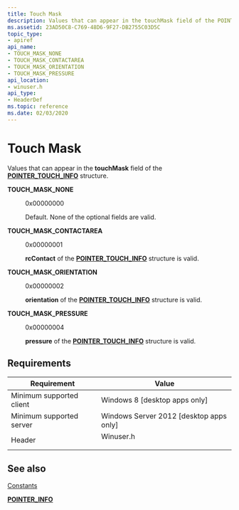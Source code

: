 ```yaml
---
title: Touch Mask
description: Values that can appear in the touchMask field of the POINTER_TOUCH_INFO structure.
ms.assetid: 23AD50C8-C769-48D6-9F27-DB2755C03D5C
topic_type:
- apiref
api_name:
- TOUCH_MASK_NONE
- TOUCH_MASK_CONTACTAREA
- TOUCH_MASK_ORIENTATION
- TOUCH_MASK_PRESSURE
api_location:
- winuser.h
api_type:
- HeaderDef
ms.topic: reference
ms.date: 02/03/2020
---
```


# Touch Mask

Values that can appear in the **touchMask** field of the [**POINTER_TOUCH_INFO**](/windows/win32/api/winuser/ns-winuser-pointer_touch_info) structure.

<dl> <dt>

<span id="TOUCH_MASK_NONE_"></span><span id="touch_mask_none_"></span>**TOUCH_MASK_NONE** 
</dt> <dd> <dl> <dt>

0x00000000
</dt> <dt>



Default. None of the optional fields are valid.


</dt> </dl> </dd> <dt>

<span id="TOUCH_MASK_CONTACTAREA"></span><span id="touch_mask_contactarea"></span>**TOUCH_MASK_CONTACTAREA**
</dt> <dd> <dl> <dt>

0x00000001
</dt> <dt>



**rcContact** of the [**POINTER_TOUCH_INFO**](/windows/win32/api/winuser/ns-winuser-pointer_touch_info) structure is valid.


</dt> </dl> </dd> <dt>

<span id="TOUCH_MASK_ORIENTATION"></span><span id="touch_mask_orientation"></span>**TOUCH_MASK_ORIENTATION**
</dt> <dd> <dl> <dt>

0x00000002
</dt> <dt>



**orientation** of the [**POINTER_TOUCH_INFO**](/windows/win32/api/winuser/ns-winuser-pointer_touch_info) structure is valid.


</dt> </dl> </dd> <dt>

<span id="TOUCH_MASK_PRESSURE"></span><span id="touch_mask_pressure"></span>**TOUCH_MASK_PRESSURE**
</dt> <dd> <dl> <dt>

0x00000004
</dt> <dt>



**pressure** of the [**POINTER_TOUCH_INFO**](/windows/win32/api/winuser/ns-winuser-pointer_touch_info) structure is valid.


</dt> </dl> </dd> </dl>

## Requirements



| Requirement | Value |
|-------------------------------------|--------------------------------------------------------------------------------------|
| Minimum supported client<br/> | Windows 8 \[desktop apps only\]<br/>                                           |
| Minimum supported server<br/> | Windows Server 2012 \[desktop apps only\]<br/>                                 |
| Header<br/>                   | <dl> <dt>Winuser.h</dt> </dl> |



## See also

<dl> <dt>

[Constants](constants.md)
</dt> <dt>

[**POINTER_INFO**](/windows/win32/api/winuser/ns-winuser-pointer_info)
</dt> </dl>

 

 





